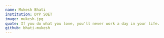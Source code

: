 ```yaml
---
name: Mukesh Bhati
institution: DYP SOET
image: mukesh.jpg
quote: If you do what you love, you'll never work a day in your life.
github: bhati-mukesh
---
```

